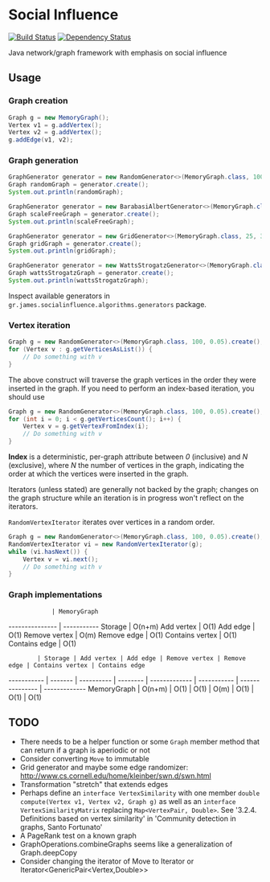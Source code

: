 # Social Influence

[![Build Status](https://travis-ci.org/gstamatelat/social-influence.svg?branch=master)](https://travis-ci.org/gstamatelat/social-influence) [![Dependency Status](https://www.versioneye.com/user/projects/5596a989616634001b000007/badge.svg?style=flat)](https://www.versioneye.com/user/projects/5596a989616634001b000007)

Java network/graph framework with emphasis on social influence

## Usage

### Graph creation

```java
Graph g = new MemoryGraph();
Vertex v1 = g.addVertex();
Vertex v2 = g.addVertex();
g.addEdge(v1, v2);
```

### Graph generation

```java
GraphGenerator generator = new RandomGenerator<>(MemoryGraph.class, 100, 0.05);
Graph randomGraph = generator.create();
System.out.println(randomGraph);
```

```java
GraphGenerator generator = new BarabasiAlbertGenerator<>(MemoryGraph.class, 25, 2, 2, 1.0);
Graph scaleFreeGraph = generator.create();
System.out.println(scaleFreeGraph);
```

```java
GraphGenerator generator = new GridGenerator<>(MemoryGraph.class, 25, 35);
Graph gridGraph = generator.create();
System.out.println(gridGraph);
```

```java
GraphGenerator generator = new WattsStrogatzGenerator<>(MemoryGraph.class, 1000, 6, 0.4);
Graph wattsStrogatzGraph = generator.create();
System.out.println(wattsStrogatzGraph);
```

Inspect available generators in `gr.james.socialinfluence.algorithms.generators` package.

### Vertex iteration

```java
Graph g = new RandomGenerator<>(MemoryGraph.class, 100, 0.05).create();
for (Vertex v : g.getVerticesAsList()) {
    // Do something with v
}
```

The above construct will traverse the graph vertices in the order they were inserted in the graph. If you need to perform an index-based iteration, you should use

```java
Graph g = new RandomGenerator<>(MemoryGraph.class, 100, 0.05).create();
for (int i = 0; i < g.getVerticesCount(); i++) {
    Vertex v = g.getVertexFromIndex(i);
    // Do something with v
}
```

**Index** is a deterministic, per-graph attribute between *0* (inclusive) and *N* (exclusive), where *N* the number of vertices in the graph, indicating the order at which the vertices were inserted in the graph.

Iterators (unless stated) are generally not backed by the graph; changes on the graph structure while an iteration is in progress won't reflect on the iterators.

`RandomVertexIterator` iterates over vertices in a random order.

```java
Graph g = new RandomGenerator<>(MemoryGraph.class, 100, 0.05).create();
RandomVertexIterator vi = new RandomVertexIterator(g);
while (vi.hasNext()) {
    Vertex v = vi.next();
    // Do something with v
}
```

### Graph implementations

                | MemoryGraph
--------------- | -----------
Storage         | O(n+m)
Add vertex      | O(1)
Add edge        | O(1)
Remove vertex   | O(m)
Remove edge     | O(1)
Contains vertex | O(1)
Contains edge   | O(1)

            | Storage | Add vertex | Add edge | Remove vertex | Remove edge | Contains vertex | Contains edge
----------- | ------- | ---------- | -------- | ------------- | ----------- | --------------- | -------------
MemoryGraph | O(n+m)  | O(1)       | O(1)     | O(m)          | O(1)        | O(1)            | O(1)

## TODO

- There needs to be a helper function or some `Graph` member method that can return if a graph is aperiodic or not
- Consider converting `Move` to immutable
- Grid generator and maybe some edge randomizer: http://www.cs.cornell.edu/home/kleinber/swn.d/swn.html
- Transformation "stretch" that extends edges
- Perhaps define an `interface VertexSimilarity` with one member `double compute(Vertex v1, Vertex v2, Graph g)` as well as an `interface VertexSimilarityMatrix` replacing `Map<VertexPair, Double>`. See '3.2.4. Definitions based on vertex similarity' in 'Community detection in graphs, Santo Fortunato'
- A PageRank test on a known graph
- GraphOperations.combineGraphs seems like a generalization of Graph.deepCopy
- Consider changing the iterator of Move to Iterator<MovePoint> or Iterator<GenericPair<Vertex,Double>>

